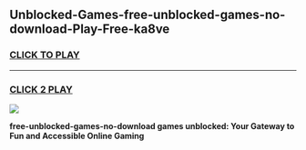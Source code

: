 
## Unblocked-Games-free-unblocked-games-no-download-Play-Free-ka8ve
<h3>
<a href="https://premium76.site?title=free-unblocked-games-no-download&ref=22A">CLICK TO PLAY</a></h3>
<hr>

<h3>
<a href="https://premium76.site?title=free-unblocked-games-no-download&ref=22A">CLICK 2 PLAY</a>
  
</h3>

<a href="https://premium76.site?title=free-unblocked-games-no-download&ref=22A"><img src="https://clearcache.store/games.png"></a>


**free-unblocked-games-no-download games unblocked: Your Gateway to Fun and Accessible Online Gaming**

